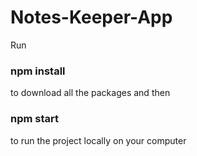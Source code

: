 # Notes-Keeper-App
Run 
### npm install
to download all the packages and then
### npm start
to run the project locally on your computer
